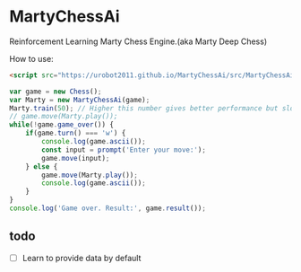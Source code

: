 # MartyChessAi
Reinforcement Learning Marty Chess Engine.(aka Marty Deep Chess)


How to use:
```html
<script src="https://urobot2011.github.io/MartyChessAi/src/MartyChessAi.js"></script>
```
```js
var game = new Chess();
var Marty = new MartyChessAi(game);
Marty.train(50); // Higher this number gives better performance but slower learning
// game.move(Marty.play());
while(!game.game_over()) {
	if(game.turn() === 'w') {
		console.log(game.ascii());
		const input = prompt('Enter your move:');
		game.move(input);
	} else {
		game.move(Marty.play());
		console.log(game.ascii());
	}
}
console.log('Game over. Result:', game.result());
```

## todo
* [ ] Learn to provide data by default
